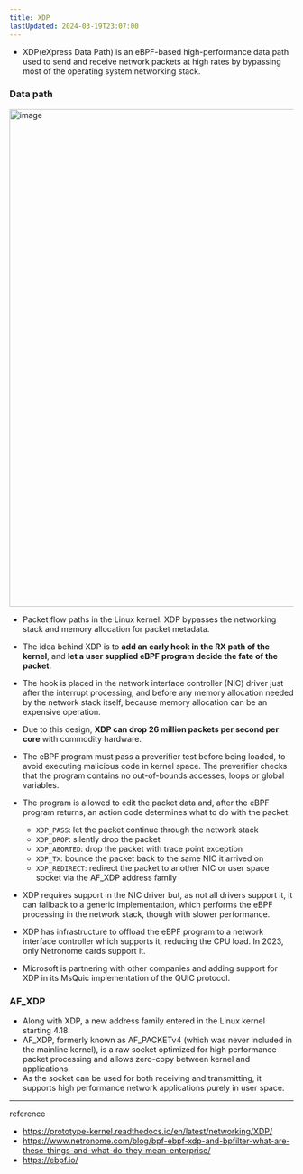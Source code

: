 ```yaml
---
title: XDP
lastUpdated: 2024-03-19T23:07:00
---
```

- XDP(eXpress Data Path) is an eBPF-based high-performance data path used to send and receive network packets at high rates by bypassing most of the operating system networking stack.
  
### Data path

<img width="883" alt="image" src="https://github.com/rlaisqls/TIL/assets/81006587/c322a547-9858-44ff-880a-acd5859cddaf">

- Packet flow paths in the Linux kernel. XDP bypasses the networking stack and memory allocation for packet metadata.
- The idea behind XDP is to **add an early hook in the RX path of the kernel**, and **let a user supplied eBPF program decide the fate of the packet**.
- The hook is placed in the network interface controller (NIC) driver just after the interrupt processing, and before any memory allocation needed by the network stack itself, because memory allocation can be an expensive operation.
- Due to this design, **XDP can drop 26 million packets per second per core** with commodity hardware.

- The eBPF program must pass a preverifier test before being loaded, to avoid executing malicious code in kernel space. The preverifier checks that the program contains no out-of-bounds accesses, loops or global variables.

- The program is allowed to edit the packet data and, after the eBPF program returns, an action code determines what to do with the packet:
  - `XDP_PASS`: let the packet continue through the network stack
  - `XDP_DROP`: silently drop the packet
  - `XDP_ABORTED`: drop the packet with trace point exception
  - `XDP_TX`: bounce the packet back to the same NIC it arrived on
  - `XDP_REDIRECT`: redirect the packet to another NIC or user space socket via the AF_XDP address family
- XDP requires support in the NIC driver but, as not all drivers support it, it can fallback to a generic implementation, which performs the eBPF processing in the network stack, though with slower performance.

- XDP has infrastructure to offload the eBPF program to a network interface controller which supports it, reducing the CPU load. In 2023, only Netronome cards support it.

- Microsoft is partnering with other companies and adding support for XDP in its MsQuic implementation of the QUIC protocol.

### AF_XDP

- Along with XDP, a new address family entered in the Linux kernel starting 4.18.
- AF_XDP, formerly known as AF_PACKETv4 (which was never included in the mainline kernel), is a raw socket optimized for high performance packet processing and allows zero-copy between kernel and applications.
- As the socket can be used for both receiving and transmitting, it supports high performance network applications purely in user space.

---
reference

- <https://prototype-kernel.readthedocs.io/en/latest/networking/XDP/>
- <https://www.netronome.com/blog/bpf-ebpf-xdp-and-bpfilter-what-are-these-things-and-what-do-they-mean-enterprise/>
- <https://ebpf.io/>

